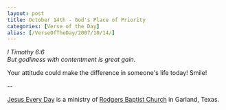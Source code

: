 ```yaml
---
layout: post
title: October 14th - God's Place of Priority
categories: [Verse of the Day]
alias: [/VerseOfTheDay/2007/10/14/]
---
```


_I Timothy 6:6  
But godliness with contentment is great gain._

Your attitude could make the difference in someone's life today!
Smile!

 --

<a href=http://jesuseveryday.net>Jesus Every Day</a> is a ministry of <a href=http://rodgersbaptist.net>Rodgers Baptist Church</a> in Garland, Texas.
